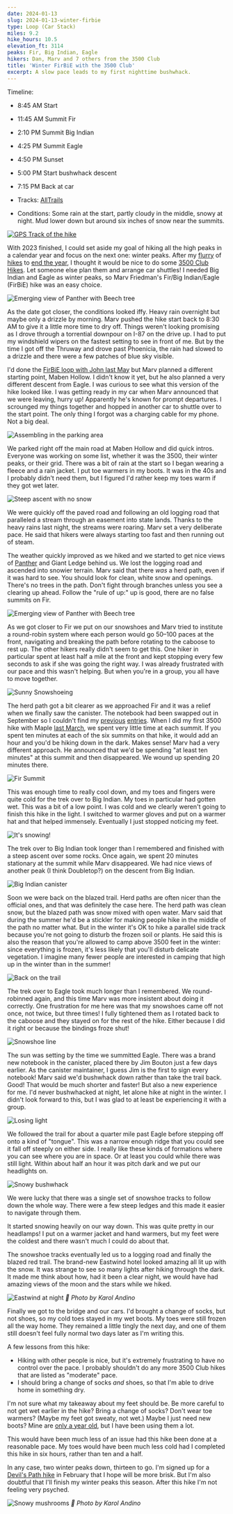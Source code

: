 ```yaml
---
date: 2024-01-13
slug: 2024-01-13-winter-firbie
type: Loop (Car Stack)
miles: 9.2
hike_hours: 10.5
elevation_ft: 3114
peaks: Fir, Big Indian, Eagle
hikers: Dan, Marv and 7 others from the 3500 Club
title: 'Winter FirBiE with the 3500 Club'
excerpt: A slow pace leads to my first nighttime bushwhack.
---
```


Timeline:

- 8:45 AM Start
- 11:45 AM Summit Fir
- 2:10 PM Summit Big Indian
- 4:25 PM Summit Eagle
- 4:50 PM Sunset
- 5:00 PM Start bushwhack descent
- 7:15 PM Back at car

- Tracks: [AllTrails]
- Conditions: Some rain at the start, partly cloudy in the middle, snowy at night. Mud lower down but around six inches of snow near the summits.

[![GPS Track of the hike]({{site.baseurl}}/assets/2024-01-13-winter-firbie/track.png)]({{site.baseurl}}/map/?hike=2024-01-13-winter-firbie)

With 2023 finished, I could set aside my goal of hiking all the high peaks in a calendar year and focus on the next one: winter peaks. After my [flurry] of [hikes] to [end the year], I thought it would be nice to do some [3500 Club Hikes]. Let someone else plan them and arrange car shuttles! I needed Big Indian and Eagle as winter peaks, so Marv Friedman's Fir/Big Indian/Eagle (FirBiE) hike was an easy choice.

![Emerging view of Panther with Beech tree]({{site.baseurl}}/assets/2024-01-13-winter-firbie/IMG_6752-snow-beech-view2.jpeg)

As the date got closer, the conditions looked iffy. Heavy rain overnight but maybe only a drizzle by morning. Marv pushed the hike start back to 8:30 AM to give it a little more time to dry off. Things weren't looking promising as I drove through a torrential downpour on I-87 on the drive up. I had to put my windshield wipers on the fastest setting to see in front of me. But by the time I got off the Thruway and drove past Phoenicia, the rain had slowed to a drizzle and there were a few patches of blue sky visible.

I'd done the [FirBiE loop with John last May] but Marv planned a different starting point, Maben Hollow. I didn't know it yet, but he also planned a very different descent from Eagle. I was curious to see what this version of the hike looked like. I was getting ready in my car when Marv announced that we were leaving, hurry up! Apparently he's known for prompt departures. I scrounged my things together and hopped in another car to shuttle over to the start point. The only thing I forgot was a charging cable for my phone. Not a big deal.

![Assembling in the parking area]({{site.baseurl}}/assets/2024-01-13-winter-firbie/IMG_6744-parking-lot.jpeg)

We parked right off the main road at Maben Hollow and did quick intros. Everyone was working on some list, whether it was the 3500, their winter peaks, or their grid. There was a bit of rain at the start so I began wearing a fleece and a rain jacket. I put toe warmers in my boots. It was in the 40s and I probably didn't need them, but I figured I'd rather keep my toes warm if they got wet later.

![Steep ascent with no snow]({{site.baseurl}}/assets/2024-01-13-winter-firbie/IMG_6745-steep-no-snow.jpeg)

We were quickly off the paved road and following an old logging road that paralleled a stream through an easement into state lands. Thanks to the heavy rains last night, the streams were roaring. Marv set a very deliberate pace. He said that hikers were always starting too fast and then running out of steam.

The weather quickly improved as we hiked and we started to get nice views of [Panther] and Giant Ledge behind us. We lost the logging road and ascended into snowier terrain. Marv said that there _was_ a herd path, even if it was hard to see. You should look for clean, white snow and openings. There's no trees in the path. Don't fight through branches unless you see a clearing up ahead. Follow the "rule of up:" up is good, there are no false summits on Fir.

![Emerging view of Panther with Beech tree]({{site.baseurl}}/assets/2024-01-13-winter-firbie/IMG_6751-snow-beech-view.jpeg)

As we got closer to Fir we put on our snowshoes and Marv tried to institute a round-robin system where each person would go 50–100 paces at the front, navigating and breaking the path before rotating to the caboose to rest up. The other hikers really didn't seem to get this. One hiker in particular spent at least half a mile at the front and kept stopping every few seconds to ask if she was going the right way. I was already frustrated with our pace and this wasn't helping. But when you're in a group, you all have to move together.

![Sunny Snowshoeing]({{site.baseurl}}/assets/2024-01-13-winter-firbie/IMG_6753-sunny-snowshoes.jpeg)

The herd path got a bit clearer as we approached Fir and it was a relief when we finally saw the canister. The notebook had been swapped out in September so I couldn't find my [previous] [entries]. When I did my first 3500 hike with Maple [last March], we spent very little time at each summit. If you spent ten minutes at each of the six summits on that hike, it would add an hour and you'd be hiking down in the dark. Makes sense! Marv had a very different approach. He announced that we'd be spending "at least ten minutes" at this summit and then disappeared. We wound up spending 20 minutes there.

![Fir Summit]({{site.baseurl}}/assets/2024-01-13-winter-firbie/IMG_6757-fir-summit.jpeg)

This was enough time to really cool down, and my toes and fingers were quite cold for the trek over to Big Indian. My toes in particular had gotten wet. This was a bit of a low point. I was cold and we clearly weren't going to finish this hike in the light. I switched to warmer gloves and put on a warmer hat and that helped immensely. Eventually I just stopped noticing my feet.

![It's snowing!]({{site.baseurl}}/assets/2024-01-13-winter-firbie/IMG_6758-snowing.jpeg)

The trek over to Big Indian took longer than I remembered and finished with a steep ascent over some rocks. Once again, we spent 20 minutes stationary at the summit while Marv disappeared. We had nice views of another peak (I think Doubletop?) on the descent from Big Indian.

![Big Indian canister]({{site.baseurl}}/assets/2024-01-13-winter-firbie/IMG_6762-big-indian-canister.jpeg)

Soon we were back on the blazed trail. Herd paths are often nicer than the official ones, and that was definitely the case here. The herd path was clean snow, but the blazed path was snow mixed with open water. Marv said that during the summer he'd be a stickler for making people hike in the middle of the path no matter what. But in the winter it's OK to hike a parallel side track because you're not going to disturb the frozen soil or plants. He said this is also the reason that you're allowed to camp above 3500 feet in the winter: since everything is frozen, it's less likely that you'll disturb delicate vegetation. I imagine many fewer people are interested in camping that high up in the winter than in the summer!

![Back on the trail]({{site.baseurl}}/assets/2024-01-13-winter-firbie/IMG_6763-back-on-trail.jpeg)

The trek over to Eagle took much longer than I remembered. We round-robinned again, and this time Marv was more insistent about doing it correctly. One frustration for me here was that my snowshoes came off not once, not twice, but three times! I fully tightened them as I rotated back to the caboose and they stayed on for the rest of the hike. Either because I did it right or because the bindings froze shut!

![Snowshoe line]({{site.baseurl}}/assets/2024-01-13-winter-firbie/IMG_6765-snowshoe-line.jpeg)

The sun was setting by the time we summitted Eagle. There was a brand new notebook in the canister, placed there by Jim Bouton just a few days earlier. As the canister maintainer, I guess Jim is the first to sign every notebook! Marv said we'd bushwhack down rather than take the trail back. Good! That would be much shorter and faster! But also a new experience for me. I'd never bushwhacked at night, let alone hike at night in the winter. I didn't look forward to this, but I was glad to at least be experiencing it with a group.

![Losing light]({{site.baseurl}}/assets/2024-01-13-winter-firbie/IMG_6766-losing-light.jpeg)

We followed the trail for about a quarter mile past Eagle before stepping off onto a kind of "tongue". This was a narrow enough ridge that you could see it fall off steeply on either side. I really like these kinds of formations where you can see where you are in space. Or at least you could while there was still light. Within about half an hour it was pitch dark and we put our headlights on.

![Snowy bushwhack]({{site.baseurl}}/assets/2024-01-13-winter-firbie/IMG_6767-snowy-bushwhack.jpeg)

We were lucky that there was a single set of snowshoe tracks to follow down the whole way. There were a few steep ledges and this made it easier to navigate through them.

It started snowing heavily on our way down. This was quite pretty in our headlamps! I put on a warmer jacket and hand warmers, but my feet were the coldest and there wasn't much I could do about that.

The snowshoe tracks eventually led us to a logging road and finally the blazed red trail. The brand-new Eastwind hotel looked amazing all lit up with the snow. It was strange to see so many lights after hiking through the dark. It made me think about how, had it been a clear night, we would have had amazing views of the moon and the stars while we hiked.

![Eastwind at night]({{site.baseurl}}/assets/2024-01-13-winter-firbie/PXL_20240114_001412228-eastwind.jpeg) _📸 Photo by Karol Andino_

Finally we got to the bridge and our cars. I'd brought a change of socks, but not shoes, so my cold toes stayed in my wet boots. My toes were still frozen all the way home. They remained a little tingly the next day, and one of them still doesn't feel fully normal two days later as I'm writing this.

A few lessons from this hike:

- Hiking with other people is nice, but it's extremely frustrating to have no control over the pace. I probably shouldn't do any more 3500 Club hikes that are listed as "moderate" pace.
- I should bring a change of socks _and_ shoes, so that I'm able to drive home in something dry.

I'm not sure what my takeaway about my feet should be. Be more careful to not get wet earlier in the hike? Bring a change of socks? Don't wear toe warmers? (Maybe my feet got sweaty, not wet.) Maybe I just need new boots? Mine are [only a year old], but I have been using them a lot.

This would have been much less of an issue had this hike been done at a reasonable pace. My toes would have been much less cold had I completed this hike in six hours, rather than ten and a half.

In any case, two winter peaks down, thirteen to go. I'm signed up for a [Devil's Path hike] in February that I hope will be more brisk. But I'm also doubtful that I'll finish my winter peaks this season. After this hike I'm not feeling very psyched.

![Snowy mushrooms]({{site.baseurl}}/assets/2024-01-13-winter-firbie/PXL_20240113_153929093-snowy-mushrooms.jpeg)
_📸 Photo by Karol Andino_

[AllTrails]: https://www.alltrails.com/explore/recording/activity-january-15-2024-35fa44c
[Devil's Path hike]: https://www.catskill3500club.org/event-details/indian-head-twin-sugarloaf-plateau-chris-lg-2
[flurry]: https://www.danvk.org/catskills/2023/12/26/2023-12-26-hunter-sw.html
[hikes]: https://www.danvk.org/catskills/2023/12/28/2023-12-28-bd-tc.html
[end the year]: https://www.danvk.org/catskills/2023/12/29/2023-12-29-windham.html
[3500 Club Hikes]: https://www.catskill3500club.org/hike-schedule
[FirBiE loop with John last May]: https://www.danvk.org/catskills/2023/05/08/2023-05-08-firbie.html
[previous]: https://www.danvk.org/catskills/2023/03/18/2023-03-18-fir.html
[entries]: https://www.danvk.org/catskills/2023/05/08/2023-05-08-firbie.html
[only a year old]: https://www.danvk.org/catskills/2023/02/18/2023-02-18-winter-slide.html
[Panther]: https://www.danvk.org/catskills/2023/06/21/2023-06-21-panther-bba.html
[last March]: https://www.danvk.org/catskills/2023/03/09/2023-03-09-winter-six.html
